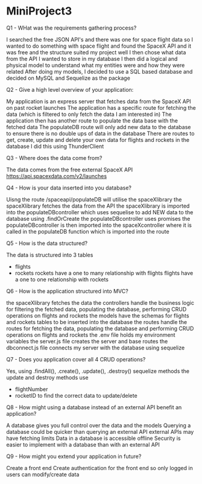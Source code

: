 # MiniProject3

Q1 - WHat was the requirements gathering process?

I searched the free JSON API's and there was one for space flight data so I wanted to do something with space flight and found the SpaceX API and it was free and the structure suited my project well
I then chose what data from the API I wanted to store in my database 
I then did a logical and physical model to understand what my entities were and how they were related 
After doing my models, I decided to use a SQL based database and decided on MySQL and Sequelize as the package

Q2 - Give a high level overview of your application:

My application is an express server that fetches data from the SpaceX API on past rocket launches
The application has a specific route for fetching the data (which is filtered to only fetch the data I am interested in) 
The application then has another route to populate the data base with the fetched data 
The populateDB route will only add new data to the database to ensure there is no double ups of data in the database 
There are routes to get, create, update and delete your own data for flights and rockets in the database 
I did this using ThunderClient 

Q3 - Where does the data come from?

The data comes from the free external SpaceX API https://api.spacexdata.com/v2/launches

Q4 - How is your data inserted into you database?

Uisng the route /spaceapi/populateDB will utilise the spaceXlibrary 
the spaceXlibrary fetches the data from the API 
the spaceXlibrary is imported into the populateDBcontroller which uses sequelise to add NEW data to the database using .findOrCreate 
the populateDBcontroller uses promises 
the populateDBcontroller is then imported into the spaceXcontroller where it is called in the populateDB function which is imported into the route

Q5 - How is the data structured?

The data is structured into 3 tables 
- flights
- rockets
rockets have a one to many relationship with flights
flights have a one to one relationship with rockets

Q6 - How is the application structured into MVC?

the spaceXlibrary fetches the data 
the controllers handle the business logic for filtering the fetched data, populating the database, performing CRUD operations on flights and rockets
the models have the schemas for flights and rockets tables to be inserted into the database 
the routes handle the routes for fetching the data, populating the database and performing CRUD operations on flights and rockets
the .env file holds my environment variables 
the server.js file creates the server and base routes 
the dbconnect.js file connects my server with the database using sequelize 

Q7 - Does you application cover all 4 CRUD operations?

Yes, using .findAll(), .create(), .update(), .destroy() sequelize methods 
the update and destroy methods use 
- flightNumber
- rocketID
to find the correct data to update/delete

Q8 - How might using a database instead of an external API benefit an application?

A database gives you full control over the data and the models 
Querying a database could be quicker than querying an external API 
external APIs may have fetching limits 
Data in a database is accessible offline 
Security is easier to implement with a database than with an external API 

Q9 - How might you extend your application in future?

Create a front end 
Create authentication for the front end so only logged in users can modify/create data 


